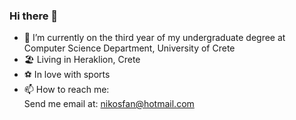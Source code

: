 ### Hi there 👋

<!--![meme](honest_work.png)-->

<!--- 🔭 Interested in Security and information assurance ...-->
- 🌱 I’m currently on the third year of my undergraduate degree at Computer Science Department, University of Crete
- 🏖️ Living in Heraklion, Crete
- ⚽ In love with sports
- 📫 How to reach me:\
        Send me email at: nikosfan@hotmail.com

<!--
**nikosfanou/nikosfanou** is a ✨ _special_ ✨ repository because its `README.md` (this file) appears on your GitHub profile.

Here are some ideas to get you started:

- 🌱 I’m currently learning ...
- 👯 I’m looking to collaborate on ...
- 🤔 I’m looking for help with ...
- 💬 Ask me about ...
- 📫 How to reach me: ...
- 😄 Pronouns: ...
- ⚡ Fun fact: ...
-->

